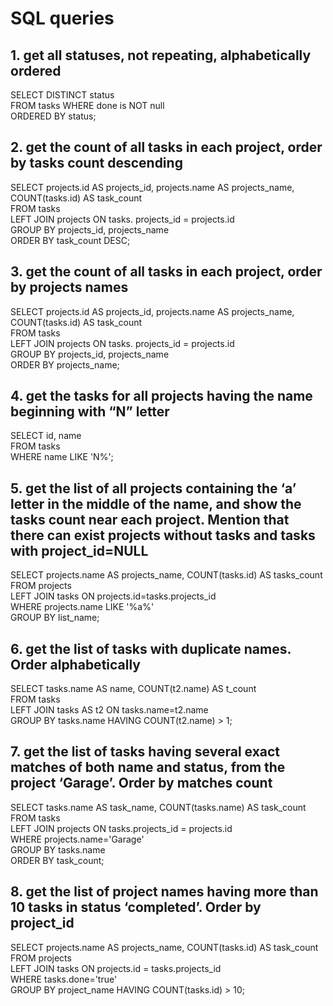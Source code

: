 # SQL queries #

## 1.  get all statuses, not repeating, alphabetically ordered

SELECT DISTINCT status          
FROM tasks WHERE done is NOT null          
ORDERED BY status;

## 2.  get the count of all tasks in each project, order by tasks count descending

SELECT projects.id AS projects_id, projects.name AS projects_name, COUNT(tasks.id) AS task_count     
FROM tasks     
LEFT JOIN projects ON tasks. projects_id = projects.id          
GROUP BY projects_id, projects_name               
ORDER BY task_count DESC;

## 3.  get the count of all tasks in each project, order by projects names

SELECT projects.id AS projects_id, projects.name AS projects_name, COUNT(tasks.id) AS task_count           
FROM tasks   
LEFT JOIN projects ON tasks. projects_id = projects.id                
GROUP BY projects_id, projects_name                                    
ORDER BY projects_name;

## 4.  get the tasks for all projects having the name beginning with “N” letter

SELECT id, name                
FROM tasks                     
WHERE name LIKE 'N%';

## 5.  get the list of all projects containing the ‘a’ letter in the middle of the name, and show the tasks count near each project. Mention that there can exist projects without tasks and tasks with project_id=NULL

SELECT projects.name AS projects_name, COUNT(tasks.id) AS tasks_count               
FROM projects      
LEFT JOIN tasks ON projects.id=tasks.projects_id               
WHERE projects.name LIKE '%a%'                
GROUP BY list_name;

## 6.  get the list of tasks with duplicate names. Order alphabetically

SELECT tasks.name AS name, COUNT(t2.name) AS t_count                 
FROM tasks     
LEFT JOIN tasks AS t2 ON tasks.name=t2.name                     
GROUP BY tasks.name HAVING COUNT(t2.name) > 1;

## 7.  get the list of tasks having several exact matches of both name and status, from the project ‘Garage’. Order by matches count

SELECT tasks.name AS task_name, COUNT(tasks.name) AS task_count                
FROM tasks       
LEFT JOIN projects ON tasks.projects_id = projects.id                    
WHERE projects.name='Garage'                         
GROUP BY tasks.name                        
ORDER BY task_count;

## 8.  get the list of project names having more than 10 tasks in status ‘completed’. Order by project_id

SELECT projects.name AS projects_name, COUNT(tasks.id) AS task_count                   
FROM projects       
LEFT JOIN tasks ON projects.id = tasks.projects_id                   
WHERE tasks.done='true'                   
GROUP BY project_name HAVING COUNT(tasks.id) > 10;                     
